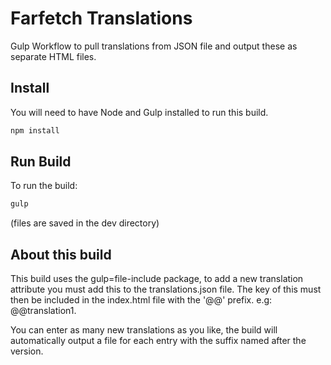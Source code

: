 # Farfetch Translations

Gulp Workflow to pull translations from JSON file and output these as separate HTML files.

## Install
You will need to have Node and Gulp installed to run this build.
```sh
npm install
```
## Run Build
To run the build:

```sh
gulp
```

(files are saved in the dev directory)

## About this build

This build uses the gulp=file-include package, to add a new translation attribute you must add this to the translations.json file. The key of this must then be included in the index.html file with the '@@' prefix. e.g: @@translation1.

You can enter as many new translations as you like, the build will automatically output a file for each entry with the suffix named after the version.
